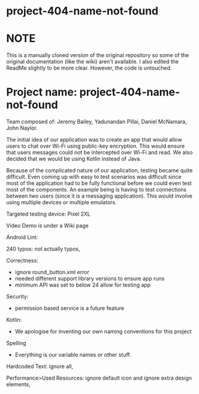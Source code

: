# project-404-name-not-found

# NOTE
  This is a manually cloned version of the original repository so some of the original documentation (like the wiki) aren't available. I also edited the ReadMe slightly to be more clear. However, the code is untouched.

# Project name: project-404-name-not-found

Team composed of: Jeremy Bailey, Yadunandan Pillai, Daniel McNamara, John Naylor.

The initial idea of our application was to create an app that would allow users to chat over Wi-Fi using public-key encryption. This would ensure that users messages could not be intercepted over Wi-Fi and read. We also decided that we would be using Kotlin instead of Java. 

Because of the complicated nature of our application, testing became quite difficult. Even coming up with easy to test scenarios was difficult since most of the application had to be fully functional before we could even test most of the components. An example being is having to test connections between two users (since it is a messaging application). This would involve using multiple devices or multiple emulators.  

Targeted testing device: Pixel 2XL 

Video Demo is under a Wiki page


Android Lint:

240 typos: not actually typos, 

Correctness: 
* ignore round_button.xml error
* needed different support library versions to ensure app runs
* minimum API was set to below 24 allow for testing app 

Security:
* permission based service is a future feature

Kotlin:
* We apologise for inventing our own naming conventions for this project

Spelling
* Everything is our variable names or other stuff.

Hardcoded Text: ignore all, 

Performance>Used Resources: ignore default icon and ignore extra design elements,  

